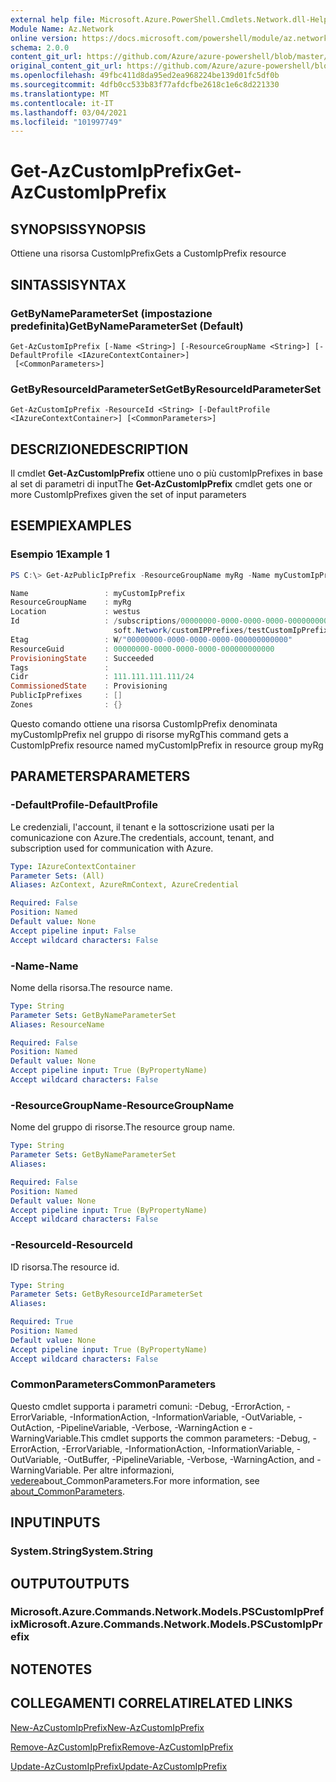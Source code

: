 ```yaml
---
external help file: Microsoft.Azure.PowerShell.Cmdlets.Network.dll-Help.xml
Module Name: Az.Network
online version: https://docs.microsoft.com/powershell/module/az.network/get-azcustomipprefix
schema: 2.0.0
content_git_url: https://github.com/Azure/azure-powershell/blob/master/src/Network/Network/help/Get-AzCustomIpPrefix.md
original_content_git_url: https://github.com/Azure/azure-powershell/blob/master/src/Network/Network/help/Get-AzCustomIpPrefix.md
ms.openlocfilehash: 49fbc411d8da95ed2ea968224be139d01fc5df0b
ms.sourcegitcommit: 4dfb0cc533b83f77afdcfbe2618c1e6c8d221330
ms.translationtype: MT
ms.contentlocale: it-IT
ms.lasthandoff: 03/04/2021
ms.locfileid: "101997749"
---
```

# <span data-ttu-id="92483-101">Get-AzCustomIpPrefix</span><span class="sxs-lookup"><span data-stu-id="92483-101">Get-AzCustomIpPrefix</span></span>

## <span data-ttu-id="92483-102">SYNOPSIS</span><span class="sxs-lookup"><span data-stu-id="92483-102">SYNOPSIS</span></span>
<span data-ttu-id="92483-103">Ottiene una risorsa CustomIpPrefix</span><span class="sxs-lookup"><span data-stu-id="92483-103">Gets a CustomIpPrefix resource</span></span>

## <span data-ttu-id="92483-104">SINTASSI</span><span class="sxs-lookup"><span data-stu-id="92483-104">SYNTAX</span></span>

### <span data-ttu-id="92483-105">GetByNameParameterSet (impostazione predefinita)</span><span class="sxs-lookup"><span data-stu-id="92483-105">GetByNameParameterSet (Default)</span></span>
```
Get-AzCustomIpPrefix [-Name <String>] [-ResourceGroupName <String>] [-DefaultProfile <IAzureContextContainer>]
 [<CommonParameters>]
```

### <span data-ttu-id="92483-106">GetByResourceIdParameterSet</span><span class="sxs-lookup"><span data-stu-id="92483-106">GetByResourceIdParameterSet</span></span>
```
Get-AzCustomIpPrefix -ResourceId <String> [-DefaultProfile <IAzureContextContainer>] [<CommonParameters>]
```

## <span data-ttu-id="92483-107">DESCRIZIONE</span><span class="sxs-lookup"><span data-stu-id="92483-107">DESCRIPTION</span></span>
<span data-ttu-id="92483-108">Il cmdlet **Get-AzCustomIpPrefix** ottiene uno o più customIpPrefixes in base al set di parametri di input</span><span class="sxs-lookup"><span data-stu-id="92483-108">The **Get-AzCustomIpPrefix** cmdlet gets one or more CustomIpPrefixes given the set of input parameters</span></span>

## <span data-ttu-id="92483-109">ESEMPI</span><span class="sxs-lookup"><span data-stu-id="92483-109">EXAMPLES</span></span>

### <span data-ttu-id="92483-110">Esempio 1</span><span class="sxs-lookup"><span data-stu-id="92483-110">Example 1</span></span>
```powershell
PS C:\> Get-AzPublicIpPrefix -ResourceGroupName myRg -Name myCustomIpPrefix

Name                 : myCustomIpPrefix
ResourceGroupName    : myRg
Location             : westus
Id                   : /subscriptions/00000000-0000-0000-0000-000000000000/resourceGroups/byoip-test-rg/providers/Micro
                       soft.Network/customIPPrefixes/testCustomIpPrefix
Etag                 : W/"00000000-0000-0000-0000-000000000000"
ResourceGuid         : 00000000-0000-0000-0000-000000000000
ProvisioningState    : Succeeded
Tags                 :
Cidr                 : 111.111.111.111/24
CommissionedState    : Provisioning
PublicIpPrefixes     : []
Zones                : {}
```

<span data-ttu-id="92483-111">Questo comando ottiene una risorsa CustomIpPrefix denominata myCustomIpPrefix nel gruppo di risorse myRg</span><span class="sxs-lookup"><span data-stu-id="92483-111">This command gets a CustomIpPrefix resource named myCustomIpPrefix in resource group myRg</span></span>

## <span data-ttu-id="92483-112">PARAMETERS</span><span class="sxs-lookup"><span data-stu-id="92483-112">PARAMETERS</span></span>

### <span data-ttu-id="92483-113">-DefaultProfile</span><span class="sxs-lookup"><span data-stu-id="92483-113">-DefaultProfile</span></span>
<span data-ttu-id="92483-114">Le credenziali, l'account, il tenant e la sottoscrizione usati per la comunicazione con Azure.</span><span class="sxs-lookup"><span data-stu-id="92483-114">The credentials, account, tenant, and subscription used for communication with Azure.</span></span>

```yaml
Type: IAzureContextContainer
Parameter Sets: (All)
Aliases: AzContext, AzureRmContext, AzureCredential

Required: False
Position: Named
Default value: None
Accept pipeline input: False
Accept wildcard characters: False
```

### <span data-ttu-id="92483-115">-Name</span><span class="sxs-lookup"><span data-stu-id="92483-115">-Name</span></span>
<span data-ttu-id="92483-116">Nome della risorsa.</span><span class="sxs-lookup"><span data-stu-id="92483-116">The resource name.</span></span>

```yaml
Type: String
Parameter Sets: GetByNameParameterSet
Aliases: ResourceName

Required: False
Position: Named
Default value: None
Accept pipeline input: True (ByPropertyName)
Accept wildcard characters: False
```

### <span data-ttu-id="92483-117">-ResourceGroupName</span><span class="sxs-lookup"><span data-stu-id="92483-117">-ResourceGroupName</span></span>
<span data-ttu-id="92483-118">Nome del gruppo di risorse.</span><span class="sxs-lookup"><span data-stu-id="92483-118">The resource group name.</span></span>

```yaml
Type: String
Parameter Sets: GetByNameParameterSet
Aliases:

Required: False
Position: Named
Default value: None
Accept pipeline input: True (ByPropertyName)
Accept wildcard characters: False
```

### <span data-ttu-id="92483-119">-ResourceId</span><span class="sxs-lookup"><span data-stu-id="92483-119">-ResourceId</span></span>
<span data-ttu-id="92483-120">ID risorsa.</span><span class="sxs-lookup"><span data-stu-id="92483-120">The resource id.</span></span>

```yaml
Type: String
Parameter Sets: GetByResourceIdParameterSet
Aliases:

Required: True
Position: Named
Default value: None
Accept pipeline input: True (ByPropertyName)
Accept wildcard characters: False
```

### <span data-ttu-id="92483-121">CommonParameters</span><span class="sxs-lookup"><span data-stu-id="92483-121">CommonParameters</span></span>
<span data-ttu-id="92483-122">Questo cmdlet supporta i parametri comuni: -Debug, -ErrorAction, -ErrorVariable, -InformationAction, -InformationVariable, -OutVariable, -OutAction, -PipelineVariable, -Verbose, -WarningAction e -WarningVariable.</span><span class="sxs-lookup"><span data-stu-id="92483-122">This cmdlet supports the common parameters: -Debug, -ErrorAction, -ErrorVariable, -InformationAction, -InformationVariable, -OutVariable, -OutBuffer, -PipelineVariable, -Verbose, -WarningAction, and -WarningVariable.</span></span> <span data-ttu-id="92483-123">Per altre informazioni, [vedere](http://go.microsoft.com/fwlink/?LinkID=113216)about_CommonParameters.</span><span class="sxs-lookup"><span data-stu-id="92483-123">For more information, see [about_CommonParameters](http://go.microsoft.com/fwlink/?LinkID=113216).</span></span>

## <span data-ttu-id="92483-124">INPUT</span><span class="sxs-lookup"><span data-stu-id="92483-124">INPUTS</span></span>

### <span data-ttu-id="92483-125">System.String</span><span class="sxs-lookup"><span data-stu-id="92483-125">System.String</span></span>

## <span data-ttu-id="92483-126">OUTPUT</span><span class="sxs-lookup"><span data-stu-id="92483-126">OUTPUTS</span></span>

### <span data-ttu-id="92483-127">Microsoft.Azure.Commands.Network.Models.PSCustomIpPrefix</span><span class="sxs-lookup"><span data-stu-id="92483-127">Microsoft.Azure.Commands.Network.Models.PSCustomIpPrefix</span></span>

## <span data-ttu-id="92483-128">NOTE</span><span class="sxs-lookup"><span data-stu-id="92483-128">NOTES</span></span>

## <span data-ttu-id="92483-129">COLLEGAMENTI CORRELATI</span><span class="sxs-lookup"><span data-stu-id="92483-129">RELATED LINKS</span></span>

[<span data-ttu-id="92483-130">New-AzCustomIpPrefix</span><span class="sxs-lookup"><span data-stu-id="92483-130">New-AzCustomIpPrefix</span></span>](./New-AzCustomIpPrefix.md)

[<span data-ttu-id="92483-131">Remove-AzCustomIpPrefix</span><span class="sxs-lookup"><span data-stu-id="92483-131">Remove-AzCustomIpPrefix</span></span>](./Remove-AzCustomIpPrefix.md)

[<span data-ttu-id="92483-132">Update-AzCustomIpPrefix</span><span class="sxs-lookup"><span data-stu-id="92483-132">Update-AzCustomIpPrefix</span></span>](./Update-AzCustomIpPrefix.md)